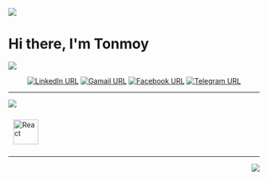 <img src="https://miro.medium.com/max/1400/1*i8-u-V8LTTbQwTeUwLI_BQ.gif"></img>
<h1>Hi there, I'm Tonmoy</h1>

<img src="https://readme-typing-svg.herokuapp.com/?font=Times+new+roman&color=%2336BCF7&lines=%F0%9F%93%9E+Contact+withe+me+...+"></img>
<div align="center">

[![LinkedIn URL](https://img.shields.io/static/v1?color=blue&label=linkedin&logo=linkedin&logoColor=white&=for-the-badge&message=Connect)](https://www.linkedin.com/in//mte-tonmoy) [![Gamail URL](https://img.shields.io/static/v1?color=red&label=Gmail&logo=Gmail&logoColor=white&=for-the-badge&message=mail)](mailto:toufique0611@gmail.com?subject=Olá%20Stefany) [![Facebook URL](https://img.shields.io/static/v1?color=blue&label=Facebook&logo=Facebook&logoColor=white&=for-the-badge&message=Message)](https://www.facebook.com/mte.tonmoy) [![Telegram URL](https://img.shields.io/static/v1?color=blue&label=Telegram&logo=Telegram&logoColor=white&=for-the-badge&message=Message)](https://t.me/Toufique_Elahi_Tonmoy) 

</div>  

<hr>

<img src="https://readme-typing-svg.herokuapp.com/?font=Times+new+roman&color=%2336BCF7&lines=%F0%9F%94%AD+I%E2%80%99m+currently+working+with+..."></img>
<div align="left">  
<img style="margin: 10px" src="https://profilinator.rishav.dev/skills-assets/react-original-wordmark.svg" alt="React" height="50" />  
</div>

<hr>


<div align="right">
<img src="https://komarev.com/ghpvc/?username=rishavanand&&style=flat-square" align="center" />
</div>  




